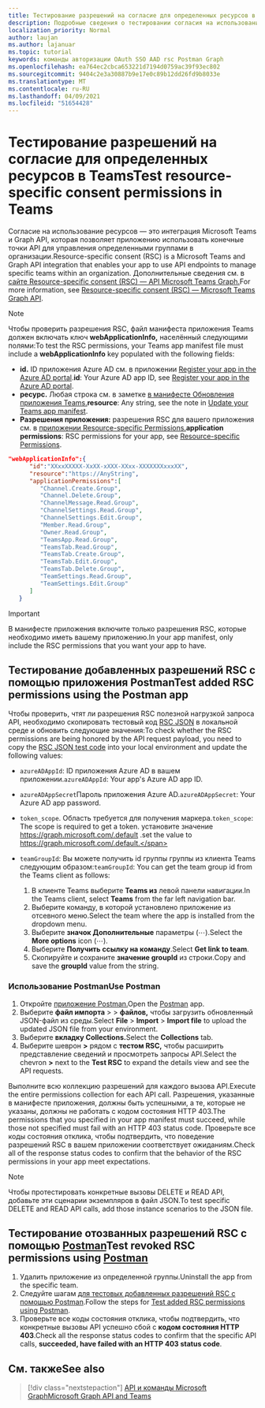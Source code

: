 ```yaml
---
title: Тестирование разрешений на согласие для определенных ресурсов в Teams
description: Подробные сведения о тестировании согласия на использование ресурсов в Teams с помощью postman
localization_priority: Normal
author: laujan
ms.author: lajanuar
ms.topic: tutorial
keywords: команды авторизации OAuth SSO AAD rsc Postman Graph
ms.openlocfilehash: ea764ec2cbca653221d7194d0759ac39f93ec802
ms.sourcegitcommit: 9404c2e3a30887b9e17e0c89b12dd26fd9b8033e
ms.translationtype: MT
ms.contentlocale: ru-RU
ms.lasthandoff: 04/09/2021
ms.locfileid: "51654428"
---
```

# <a name="test-resource-specific-consent-permissions-in-teams"></a><span data-ttu-id="92de9-104">Тестирование разрешений на согласие для определенных ресурсов в Teams</span><span class="sxs-lookup"><span data-stu-id="92de9-104">Test resource-specific consent permissions in Teams</span></span>

<span data-ttu-id="92de9-105">Согласие на использование ресурсов — это интеграция Microsoft Teams и Graph API, которая позволяет приложению использовать конечные точки API для управления определенными группами в организации.</span><span class="sxs-lookup"><span data-stu-id="92de9-105">Resource-specific consent (RSC) is a Microsoft Teams and Graph API integration that enables your app to use API endpoints to manage specific teams within an organization.</span></span> <span data-ttu-id="92de9-106">Дополнительные сведения см. в [сайте Resource-specific consent (RSC) — API Microsoft Teams Graph.](resource-specific-consent.md)</span><span class="sxs-lookup"><span data-stu-id="92de9-106">For more information, see [Resource-specific consent (RSC) — Microsoft Teams Graph API](resource-specific-consent.md).</span></span>

> [!NOTE]
> <span data-ttu-id="92de9-107">Чтобы проверить разрешения RSC, файл манифеста приложения Teams должен включать ключ **webApplicationInfo,** населённый следующими полями:</span><span class="sxs-lookup"><span data-stu-id="92de9-107">To test the RSC permissions, your Teams app manifest file must include a **webApplicationInfo** key populated with the following fields:</span></span>
>
> - <span data-ttu-id="92de9-108">**id.** ID приложения Azure AD см. в приложении [Register your app in the Azure AD portal](resource-specific-consent.md#register-your-app-with-microsoft-identity-platform-via-the-azure-ad-portal).</span><span class="sxs-lookup"><span data-stu-id="92de9-108">**id**: Your Azure AD app ID, see [Register your app in the Azure AD portal](resource-specific-consent.md#register-your-app-with-microsoft-identity-platform-via-the-azure-ad-portal).</span></span>
> - <span data-ttu-id="92de9-109">**ресурс.** Любая строка см. в заметке [в манифесте Обновления приложения Teams.](resource-specific-consent.md#update-your-teams-app-manifest)</span><span class="sxs-lookup"><span data-stu-id="92de9-109">**resource**: Any string, see the note in  [Update your Teams app manifest](resource-specific-consent.md#update-your-teams-app-manifest).</span></span>
> - <span data-ttu-id="92de9-110">**Разрешения приложения:** разрешения RSC для вашего приложения см. в [приложении Resource-specific Permissions.](resource-specific-consent.md#resource-specific-permissions)</span><span class="sxs-lookup"><span data-stu-id="92de9-110">**application permissions**: RSC permissions for  your app, see [Resource-specific Permissions](resource-specific-consent.md#resource-specific-permissions).</span></span>

```json
"webApplicationInfo":{
      "id":"XXxxXXXXX-XxXX-xXXX-XXxx-XXXXXXXxxxXX",
      "resource":"https://AnyString",
      "applicationPermissions":[
         "Channel.Create.Group",
         "Channel.Delete.Group",
         "ChannelMessage.Read.Group",
         "ChannelSettings.Read.Group",
         "ChannelSettings.Edit.Group",
         "Member.Read.Group",
         "Owner.Read.Group",
         "TeamsApp.Read.Group",
         "TeamsTab.Read.Group",
         "TeamsTab.Create.Group",
         "TeamsTab.Edit.Group",
         "TeamsTab.Delete.Group",
         "TeamSettings.Read.Group",
         "TeamSettings.Edit.Group"
      ]
   }
```

> [!IMPORTANT]
> <span data-ttu-id="92de9-111">В манифесте приложения включите только разрешения RSC, которые необходимо иметь вашему приложению.</span><span class="sxs-lookup"><span data-stu-id="92de9-111">In your app manifest, only include the RSC permissions that you want your app to have.</span></span>

## <a name="test-added-rsc-permissions-using-the-postman-app"></a><span data-ttu-id="92de9-112">Тестирование добавленных разрешений RSC с помощью приложения Postman</span><span class="sxs-lookup"><span data-stu-id="92de9-112">Test added RSC permissions using the Postman app</span></span>

<span data-ttu-id="92de9-113">Чтобы проверить, чтят ли разрешения RSC полезной нагрузкой запроса API, необходимо скопировать тестовый код [RSC JSON](test-rsc-json-file.md) в локальной среде и обновить следующие значения:</span><span class="sxs-lookup"><span data-stu-id="92de9-113">To check whether the RSC permissions are being honored by the API request payload, you need to copy the [RSC JSON test code](test-rsc-json-file.md) into your local environment and update the following values:</span></span>

* <span data-ttu-id="92de9-114">`azureADAppId`: ID приложения Azure AD в вашем приложении.</span><span class="sxs-lookup"><span data-stu-id="92de9-114">`azureADAppId`: Your app's Azure AD app ID.</span></span>
* <span data-ttu-id="92de9-115">`azureADAppSecret`Пароль приложения Azure AD.</span><span class="sxs-lookup"><span data-stu-id="92de9-115">`azureADAppSecret`: Your Azure AD app password.</span></span>
* <span data-ttu-id="92de9-116">`token_scope`. Область требуется для получения маркера.</span><span class="sxs-lookup"><span data-stu-id="92de9-116">`token_scope`: The scope is required to get a token.</span></span> <span data-ttu-id="92de9-117">установите значение https://graph.microsoft.com/.default .</span><span class="sxs-lookup"><span data-stu-id="92de9-117">set the value to https://graph.microsoft.com/.default.</span></span>
* <span data-ttu-id="92de9-118">`teamGroupId`: Вы можете получить id группы группы из клиента Teams следующим образом:</span><span class="sxs-lookup"><span data-stu-id="92de9-118">`teamGroupId`: You can get the team group id from the Teams client as follows:</span></span>

    1. <span data-ttu-id="92de9-119">В клиенте Teams выберите **Teams из** левой панели навигации.</span><span class="sxs-lookup"><span data-stu-id="92de9-119">In the Teams client, select **Teams** from the far left navigation bar.</span></span>
    2. <span data-ttu-id="92de9-120">Выберите команду, в которой установлено приложение из отсевного меню.</span><span class="sxs-lookup"><span data-stu-id="92de9-120">Select the team where the app is installed from the dropdown menu.</span></span>
    3. <span data-ttu-id="92de9-121">Выберите **значок Дополнительные** параметры (&#8943;).</span><span class="sxs-lookup"><span data-stu-id="92de9-121">Select the **More options** icon (&#8943;).</span></span>
    4. <span data-ttu-id="92de9-122">Выберите **Получить ссылку на команду**.</span><span class="sxs-lookup"><span data-stu-id="92de9-122">Select **Get link to team**.</span></span> 
    5. <span data-ttu-id="92de9-123">Скопируйте и сохраните **значение groupId** из строки.</span><span class="sxs-lookup"><span data-stu-id="92de9-123">Copy and save the **groupId** value from the string.</span></span>

### <a name="use-postman"></a><span data-ttu-id="92de9-124">Использование Postman</span><span class="sxs-lookup"><span data-stu-id="92de9-124">Use Postman</span></span>

1. <span data-ttu-id="92de9-125">Откройте [приложение Postman.](https://www.postman.com)</span><span class="sxs-lookup"><span data-stu-id="92de9-125">Open the [Postman](https://www.postman.com) app.</span></span>
2. <span data-ttu-id="92de9-126">Выберите **файл импорта**  >    >  **файлов,** чтобы загрузить обновленный JSON-файл из среды.</span><span class="sxs-lookup"><span data-stu-id="92de9-126">Select **File** > **Import** > **Import file** to upload the updated JSON file from your environment.</span></span>  
3. <span data-ttu-id="92de9-127">Выберите **вкладку Collections.**</span><span class="sxs-lookup"><span data-stu-id="92de9-127">Select the **Collections** tab.</span></span> 
4. <span data-ttu-id="92de9-128">Выберите шеврон **>** рядом с **тестом RSC,** чтобы расширить представление сведений и просмотреть запросы API.</span><span class="sxs-lookup"><span data-stu-id="92de9-128">Select the chevron **>** next to the **Test RSC** to expand the details view and see the API requests.</span></span>

<span data-ttu-id="92de9-129">Выполните всю коллекцию разрешений для каждого вызова API.</span><span class="sxs-lookup"><span data-stu-id="92de9-129">Execute the entire permissions collection for each API call.</span></span> <span data-ttu-id="92de9-130">Разрешения, указанные в манифесте приложения, должны быть успешными, а те, которые не указаны, должны не работать с кодом состояния HTTP 403.</span><span class="sxs-lookup"><span data-stu-id="92de9-130">The permissions that you specified in your app manifest must succeed, while those not specified must fail with an HTTP 403 status code.</span></span> <span data-ttu-id="92de9-131">Проверьте все коды состояния отклика, чтобы подтвердить, что поведение разрешений RSC в вашем приложении соответствует ожиданиям.</span><span class="sxs-lookup"><span data-stu-id="92de9-131">Check all of the response status codes to confirm that the behavior of the RSC permissions in your app meet expectations.</span></span>

> [!NOTE]
> <span data-ttu-id="92de9-132">Чтобы протестировать конкретные вызовы DELETE и READ API, добавьте эти сценарии экземпляров в файл JSON.</span><span class="sxs-lookup"><span data-stu-id="92de9-132">To test specific DELETE and READ API calls, add those instance scenarios to the JSON file.</span></span>

## <a name="test-revoked-rsc-permissions-using-postman"></a><span data-ttu-id="92de9-133">Тестирование отозванных разрешений RSC с помощью [Postman](https://www.postman.com/)</span><span class="sxs-lookup"><span data-stu-id="92de9-133">Test revoked RSC permissions using [Postman](https://www.postman.com/)</span></span>

1. <span data-ttu-id="92de9-134">Удалить приложение из определенной группы.</span><span class="sxs-lookup"><span data-stu-id="92de9-134">Uninstall the app from the specific team.</span></span>
2. <span data-ttu-id="92de9-135">Следуйте шагам [для тестовых добавленных разрешений RSC с помощью Postman](#test-added-rsc-permissions-using-the-postman-app).</span><span class="sxs-lookup"><span data-stu-id="92de9-135">Follow the steps for [Test added RSC permissions using Postman](#test-added-rsc-permissions-using-the-postman-app).</span></span>
3. <span data-ttu-id="92de9-136">Проверьте все коды состояния отклика, чтобы подтвердить, что конкретные вызовы API успешно сбой с **кодом состояния HTTP 403**.</span><span class="sxs-lookup"><span data-stu-id="92de9-136">Check all the response status codes to confirm that the specific API calls, **succeeded, have failed with an HTTP 403 status code**.</span></span>

## <a name="see-also"></a><span data-ttu-id="92de9-137">См. также</span><span class="sxs-lookup"><span data-stu-id="92de9-137">See also</span></span>

> [!div class="nextstepaction"]
> [<span data-ttu-id="92de9-138">API и команды Microsoft Graph</span><span class="sxs-lookup"><span data-stu-id="92de9-138">Microsoft Graph API and Teams</span></span>](/graph/api/resources/teams-api-overview?view=graph-rest-1.0&preserve-view=true)

